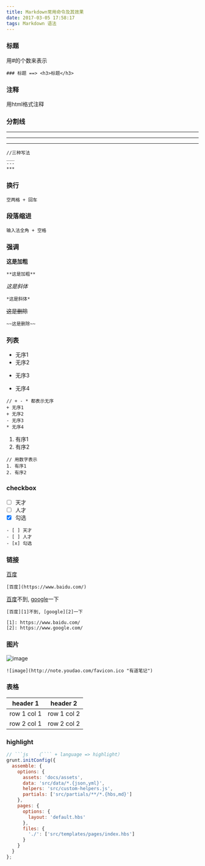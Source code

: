 ```yaml
---
title: Markdown常用命令及其效果
date: 2017-03-05 17:58:17
tags: Markdown 语法
---
```

<!--注释-->

### 标题
用#的个数来表示  
```
### 标题 ==> <h3>标题</h3>
```

### 注释
用html格式注释
<!--这是注释-->

### 分割线
___
---
***
```
//三种写法
___
---
***
```

### 换行
```
空两格 + 回车
```

### 段落缩进
```
输入法全角 + 空格
```

### 强调
**这是加粗**  
```
**这是加粗**  
```
*这是斜体*  
```
*这是斜体*  
```
~~这是删除~~  
```
~~这是删除~~  
```

### 列表  
+ 无序1
+ 无序2
- 无序3
* 无序4
```
// + - * 都表示无序
+ 无序1
+ 无序2
- 无序3
* 无序4
```
1. 有序1
2. 有序2
```
// 用数字表示
1. 有序1
2. 有序2
```

### checkbox
- [ ] 天才
- [ ] 人才
- [x] 勾选
```
- [ ] 天才
- [ ] 人才
- [x] 勾选
```

### 链接
[百度](https://www.baidu.com/)
```
[百度](https://www.baidu.com/)
```

[百度][1]不到, [google][2]一下

[1]: https://www.baidu.com/
[2]: https://www.google.com/
```
[百度][1]不到, [google][2]一下

[1]: https://www.baidu.com/
[2]: https://www.google.com/
```

### 图片
![image](http://note.youdao.com/favicon.ico "有道笔记")
```
![image](http://note.youdao.com/favicon.ico "有道笔记")
```

### 表格
header 1 | header 2 |
------   | ----- |
row 1 col 1 | row 1 col 2 |
row 2 col 1 | row 2 col 2 |

### highlight
```js
// ```js   （```` + language => highlight）
grunt.initConfig({
  assemble: {
    options: {
      assets: 'docs/assets',
      data: 'src/data/*.{json,yml}',
      helpers: 'src/custom-helpers.js',
      partials: ['src/partials/**/*.{hbs,md}']
    },
    pages: {
      options: {
        layout: 'default.hbs'
      },
      files: {
        './': ['src/templates/pages/index.hbs']
      }
    }
  }
};
```